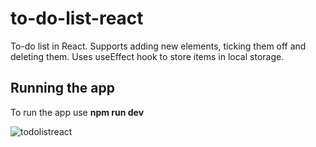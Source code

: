 # to-do-list-react
To-do list in React. Supports adding new elements, ticking them off and deleting them. Uses useEffect hook to store items in local storage.

## Running the app
To run the app use **npm run dev**

![todolistreact](https://github.com/JohnnyCiepiela/to-do-list-react/assets/99767967/6852827f-5953-4942-b242-09eb26b38c6b)
